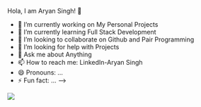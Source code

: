  Hola, I am Aryan Singh! 👋

- 🔭 I’m currently working on My Personal Projects
- 🌱 I’m currently learning Full Stack Development
- 👯 I’m looking to collaborate on Github and Pair Programming
- 🤔 I’m looking for help with Projects
- 💬 Ask me about Anything
- 📫 How to reach me: LinkedIn-Aryan Singh
- 😄 Pronouns: ...
- ⚡ Fun fact: ...
-->

<img src="https://github-readme-stats.vercel.app/api?username=Idiot-Coder&&show_icons=true&title_color=ffffff&icon_color=bb2acf&text_color=daf7dc&bg_color=151515">
